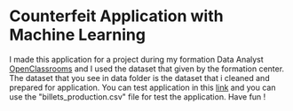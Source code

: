 # Counterfeit Application with Machine Learning

I made this application for a project during my formation Data Analyst [OpenClassrooms](https://openclassrooms.com/fr/paths/324-data-analyst#path-tabs)  and I used the dataset that given by the formation center.
The dataset that you see in data folder is the dataset that i cleaned and prepared for application.
You can test application in this [link](https://githubzey-counterfeit-application-with-machine-lear-main-mejdlr.streamlit.app/) and you can use the "billets_production.csv" file for test the application.
Have fun !
